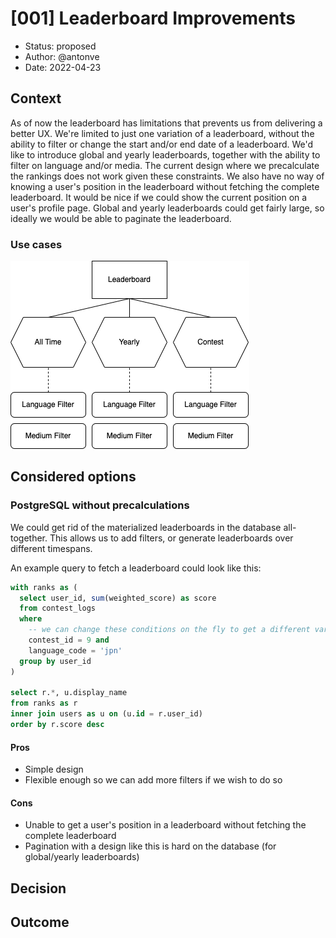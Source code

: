 # [001] Leaderboard Improvements

* Status: proposed
* Author: @antonve
* Date: 2022-04-23

## Context

As of now the leaderboard has limitations that prevents us from delivering a better UX. We're limited to just one variation of a leaderboard, without the ability to filter or change the start and/or end date of a leaderboard.
We'd like to introduce global and yearly leaderboards, together with the ability to filter on language and/or media. The current design where we precalculate the rankings does not work given these constraints. 
We also have no way of knowing a user's position in the leaderboard without fetching the complete leaderboard. It would be nice if we could show the current position on a user's profile page.
Global and yearly leaderboards could get fairly large, so ideally we would be able to paginate the leaderboard.

### Use cases

![Overview of the use cases](assets/001/use-cases.png)

## Considered options

### PostgreSQL without precalculations

We could get rid of the materialized leaderboards in the database all-together. This allows us to add filters, or generate leaderboards over different timespans.

An example query to fetch a leaderboard could look like this:

```sql
with ranks as (
  select user_id, sum(weighted_score) as score
  from contest_logs
  where
    -- we can change these conditions on the fly to get a different variation
    contest_id = 9 and
    language_code = 'jpn'
  group by user_id
)

select r.*, u.display_name
from ranks as r
inner join users as u on (u.id = r.user_id)
order by r.score desc
```

#### Pros

* Simple design
* Flexible enough so we can add more filters if we wish to do so

#### Cons

* Unable to get a user's position in a leaderboard without fetching the complete leaderboard
* Pagination with a design like this is hard on the database (for global/yearly leaderboards)

## Decision

## Outcome
